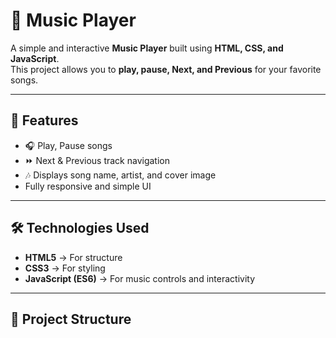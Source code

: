# 🎵 Music Player

A simple and interactive **Music Player** built using **HTML, CSS, and JavaScript**.  
This project allows you to **play, pause, Next, and Previous** for your favorite songs.  

---

## 📌 Features
- 🎧 Play, Pause songs
- ⏩ Next & Previous track navigation
- 🎶 Displays song name, artist, and cover image
- Fully responsive and simple UI

---

## 🛠️ Technologies Used
- **HTML5** → For structure  
- **CSS3** → For styling  
- **JavaScript (ES6)** → For music controls and interactivity

---

## 📂 Project Structure

